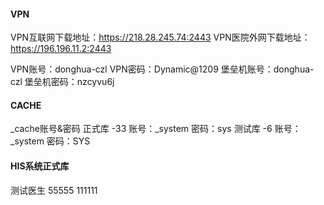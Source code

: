 #### VPN
VPN互联网下载地址：https://218.28.245.74:2443
VPN医院外网下载地址：https://196.196.11.2:2443

VPN账号：donghua-czl
VPN密码：Dynamic@1209
堡垒机账号：donghua-czl
堡垒机密码：nzcyvu6j

#### CACHE
_cache账号&密码
正式库 -33
账号：_system
密码：sys
测试库 -6
账号：_system
密码：SYS

#### HIS系统正式库
测试医生
55555
111111

